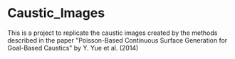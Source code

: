 # Caustic_Images
This is a project to replicate the caustic images created by the methods described in the paper "Poisson-Based Continuous Surface Generation for Goal-Based Caustics" by Y. Yue et al. (2014)
